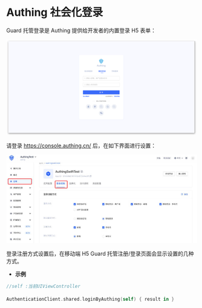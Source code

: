 # Authing 社会化登录
<LastUpdated/>

Guard 托管登录是 Authing 提供给开发者的内置登录 H5 表单：

![img](../../images/reference/swiftnew2-1.png)

请登录 https://console.authing.cn/ 后，在如下界面进行设置：

![img](../../images/reference/swiftnew2-2.png)

登录注册方式设置后，在移动端 H5 Guard 托管注册/登录页面会显示设置的几种方式。

- **示例**

```swift
//self :当前UIViewController

AuthenticationClient.shared.loginByAuthing(self) { result in }
```


